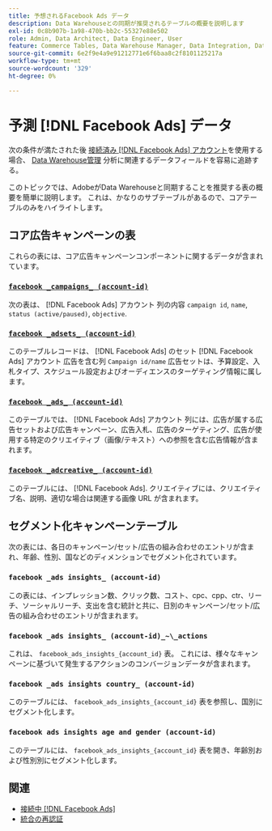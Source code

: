 ```yaml
---
title: 予想されるFacebook Ads データ
description: Data Warehouseとの同期が推奨されるテーブルの概要を説明します
exl-id: 0c8b907b-1a98-470b-bb2c-55327e88e502
role: Admin, Data Architect, Data Engineer, User
feature: Commerce Tables, Data Warehouse Manager, Data Integration, Data Import/Export
source-git-commit: 6e2f9e4a9e91212771e6f6baa8c2f8101125217a
workflow-type: tm+mt
source-wordcount: '329'
ht-degree: 0%

---
```


# 予測 [!DNL Facebook Ads] データ

次の条件が満たされた後 [接続済み [!DNL Facebook Ads] アカウント](../integrations/facebook-ads.md)を使用する場合、 [Data Warehouse管理](../../../data-analyst/data-warehouse-mgr/tour-dwm.md) 分析に関連するデータフィールドを容易に追跡する。

このトピックでは、AdobeがData Warehouseと同期することを推奨する表の概要を簡単に説明します。 これは、かなりのサブテーブルがあるので、コアテーブルのみをハイライトします。

## コア広告キャンペーンの表

これらの表には、コア広告キャンペーンコンポーネントに関するデータが含まれています。

### [`facebook _campaigns_ (account-id)`](https://developers.facebook.com/docs/marketing-api/reference/ad-campaign-group)

次の表は、 [!DNL Facebook Ads] アカウント 列の内容 `campaign id`, `name`, `status (active/paused)`, `objective`.

### [`facebook _adsets_ (account-id)`](https://developers.facebook.com/docs/marketing-api/reference/ad-campaign)

このテーブルレコードは、 [!DNL Facebook Ads] のセット [!DNL Facebook Ads] アカウント 広告を含む列 `Campaign id/name` 広告セットは、予算設定、入札タイプ、スケジュール設定およびオーディエンスのターゲティング情報に属します。

### [`facebook _ads_ (account-id)`](https://developers.facebook.com/docs/marketing-api/reference/adgroup)

このテーブルでは、 [!DNL Facebook Ads] アカウント 列には、広告が属する広告セットおよび広告キャンペーン、広告入札、広告のターゲティング、広告が使用する特定のクリエイティブ（画像/テキスト）への参照を含む広告情報が含まれます。

### [`facebook _adcreative_ (account-id)`](https://developers.facebook.com/docs/marketing-api/reference/ad-creative)

このテーブルには、 [!DNL Facebook Ads]. クリエイティブには、クリエイティブ名、説明、適切な場合は関連する画像 URL が含まれます。

## セグメント化キャンペーンテーブル

次の表には、各日のキャンペーン/セット/広告の組み合わせのエントリが含まれ、年齢、性別、国などのディメンションでセグメント化されています。

### `facebook _ads insights_ (account-id)`

この表には、インプレッション数、クリック数、コスト、cpc、cpp、ctr、リーチ、ソーシャルリーチ、支出を含む統計と共に、日別のキャンペーン/セット/広告の組み合わせのエントリが含まれます。

### `facebook _ads insights_ (account-id)_~\_actions`

これは、 `facebook_ads_insights_{account_id}` 表。 これには、様々なキャンペーンに基づいて発生するアクションのコンバージョンデータが含まれます。

### `facebook _ads insights country_ (account-id)`

このテーブルには、 `facebook_ads_insights_{account_id}` 表を参照し、国別にセグメント化します。

### `facebook ads insights age and gender (account-id)`

このテーブルには、 `facebook_ads_insights_{account_id}` 表を開き、年齢別および性別別にセグメント化します。

## 関連

* [接続中 [!DNL Facebook Ads]](../integrations/facebook-ads.md)
* [統合の再認証](https://experienceleague.adobe.com/docs/commerce-knowledge-base/kb/how-to/mbi-reauthenticating-integrations.html)
